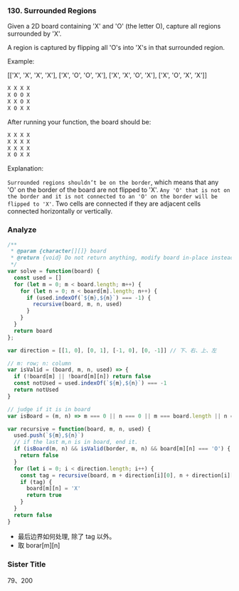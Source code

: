 ### 130. Surrounded Regions

Given a 2D board containing 'X' and 'O' (the letter O), capture all regions surrounded by 'X'.

A region is captured by flipping all 'O's into 'X's in that surrounded region.

Example:

[['X', 'X', 'X', 'X'], ['X', 'O', 'O', 'X'], ['X', 'X', 'O', 'X'], ['X', 'O', 'X', 'X']]

```js
X X X X
X O O X
X X O X
X O X X
```

After running your function, the board should be:

```js
X X X X
X X X X
X X X X
X O X X
```

Explanation:

`Surrounded regions shouldn’t be on the border`, which means that any 'O' on the border of the board are not flipped to 'X'. `Any 'O' that is not on the border and it is not connected to an 'O' on the border will be flipped to 'X'`. Two cells are connected if they are adjacent cells connected horizontally or vertically.

### Analyze

```js
/**
 * @param {character[][]} board
 * @return {void} Do not return anything, modify board in-place instead.
 */
var solve = function(board) {
  const used = []
  for (let m = 0; m < board.length; m++) {
    for (let n = 0; n < board[m].length; n++) {
      if (used.indexOf(`${m},${n}`) === -1) {
        recursive(board, m, n, used)
      }
    }
  }
  return board
};

var direction = [[1, 0], [0, 1], [-1, 0], [0, -1]] // 下、右、上、左

// m: row; n: column
var isValid = (board, m, n, used) => {
  if (!board[m] || !board[m][n]) return false
  const notUsed = used.indexOf(`${m},${n}`) === -1
  return notUsed
}

// judge if it is in board
var isBoard = (m, n) => m === 0 || n === 0 || m === board.length || n === board[0].length

var recursive = function(board, m, n, used) {
  used.push(`${m},${n}`)
  // if the last m,n is in board, end it.
  if (isBoard(m, n) && isValid(border, m, n) && board[m][n] === 'O') {
    return false
  }
  for (let i = 0; i < direction.length; i++) {
    const tag = recursive(board, m + direction[i][0], n + direction[i][1], used)
    if (tag) {
      board[m][n] = 'X'
      return true
    }
  }
  return false
}
```

* 最后边界如何处理, 除了 tag 以外。
* 取 borar[m][n]

### Sister Title

79、200